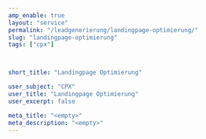 ```yaml
---
amp_enable: true
layout: "service"
permalink: "/leadgenerierung/landingpage-optimierung/"
slug: "landingpage-optimierung"
tags: ["cpx"]



short_title: "Landingpage Optimierung"

user_subject: "CPX"
user_title: "Landingpage Optimierung"
user_excerpt: false

meta_title: "<empty>"
meta_description: "<empty>"
---
```


